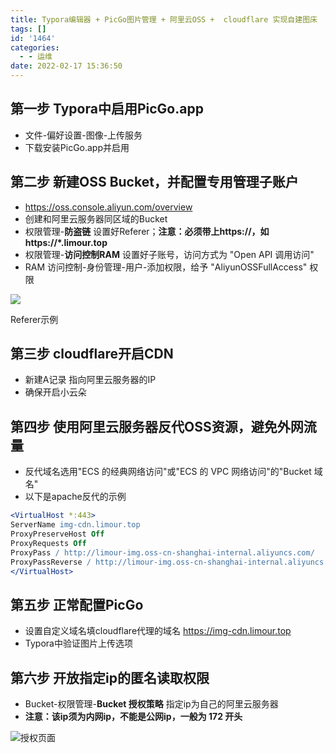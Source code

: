 ```yaml
---
title: Typora编辑器 + PicGo图片管理 + 阿里云OSS +  cloudflare 实现自建图床
tags: []
id: '1464'
categories:
  - - 运维
date: 2022-02-17 15:36:50
---
```


## 第一步 Typora中启用PicGo.app

*   文件-偏好设置-图像-上传服务
*   下载安装PicGo.app并启用

## 第二步 新建OSS Bucket，并配置专用管理子账户

*   https://oss.console.aliyun.com/overview
*   创建和阿里云服务器同区域的Bucket
*   权限管理-**防盗链** 设置好Referer；**注意：必须带上https://，如https://\*.limour.top**
*   权限管理-**访问控制RAM** 设置好子账号，访问方式为 "Open API 调用访问"
*   RAM 访问控制-身份管理-用户-添加权限，给予 "AliyunOSSFullAccess" 权限

![](https://img.limour.top/archives_2023/blog/20220219191908.webp)

Referer示例

## 第三步 cloudflare开启CDN

*   新建A记录 指向阿里云服务器的IP
*   确保开启小云朵

## 第四步 使用阿里云服务器反代OSS资源，避免外网流量

*   反代域名选用"ECS 的经典网络访问"或"ECS 的 VPC 网络访问"的"Bucket 域名"
*   以下是apache反代的示例

```apache
<VirtualHost *:443>
ServerName img-cdn.limour.top
ProxyPreserveHost Off
ProxyRequests Off
ProxyPass / http://limour-img.oss-cn-shanghai-internal.aliyuncs.com/
ProxyPassReverse / http://limour-img.oss-cn-shanghai-internal.aliyuncs.com/
</VirtualHost>
```

## 第五步 正常配置PicGo

*   设置自定义域名填cloudflare代理的域名 https://img-cdn.limour.top
*   Typora中验证图片上传选项

## 第六步 开放指定ip的匿名读取权限

*   Bucket-权限管理-**Bucket 授权策略** 指定ip为自己的阿里云服务器
*   **注意：该ip须为内网ip，不能是公网ip，一般为 172 开头**

![授权页面](https://img.limour.top/archives_2023/20220217004941.webp)